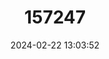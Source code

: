 ---
title: "157247"
category: "Laudakia stellio"
draft: false
date: 2024-02-22 13:03:52
languages:
  Turkish: ["Dikenli Keler"]
  German: ["Hardun"]
  English: ["Starred Agama"]
---